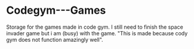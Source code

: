 # Codegym---Games
Storage for the games made in code gym.
I still need to finish the space invader game but i am (busy) with the game.
"This is made because cody gym does not function amazingly well".
